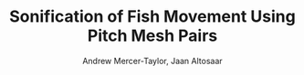 ---
title: Sonification of Fish Movement Using Pitch Mesh Pairs
venue: New Interfaces For Musical Expression
author: Andrew Mercer-Taylor, Jaan Altosaar
blurb: Can we convey how fish move using generative music and computer vision?
link: https://dl.acm.org/citation.cfm?id=2993785
pdf: /papers/2015_Mercer-Taylor-Altosaar_Fish-Music.pdf
code: https://github.com/andrewjmt/fishmusic
video: https://www.youtube.com/watch?v=HzsFGQyIpuc
year: 2015
thumb: fishthumb.png
bibtex: |
    @inproceedings{Mercer-Taylor:2015:SFM:2993778.2993785,
     author = {Mercer-Taylor, Andrew and Altosaar, Jaan},
     title = {Sonification of Fish Movement Using Pitch Mesh Pairs},
     booktitle = {Proceedings of the International Conference on New Interfaces for Musical Expression},
     series = {NIME 2015},
     year = {2015},
     isbn = {978-0-692-49547-6},
     location = {Baton Rouge, Louisiana, USA},
     pages = {28--29},
     numpages = {2},
     url = {http://dl.acm.org/citation.cfm?id=2993778.2993785},
     acmid = {2993785},
     publisher = {The School of Music and the Center for Computation and Technology (CCT), Louisiana State University},
     address = {Baton Rouge, Louisiana, USA},
    } 
---